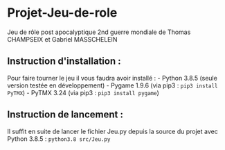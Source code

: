 # Projet-Jeu-de-role
Jeu de rôle post apocalyptique 2nd guerre mondiale de Thomas CHAMPSEIX et Gabriel MASSCHELEIN

## Instruction d'installation :

Pour faire tourner le jeu il vous faudra avoir installé :
    - Python 3.8.5 (seule version testée en développement) 
    - Pygame 1.9.6 (via pip3 : `pip3 install PyTMX`)
    - PyTMX 3.24 (via pip3 : `pip3 install pygame`)

## Instruction de lancement : 

Il suffit en suite de lancer le fichier Jeu.py depuis la source du projet avec Python 3.8.5 :
    `python3.8 src/Jeu.py`
